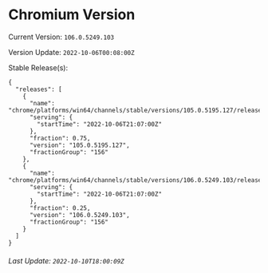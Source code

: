 # Chromium Version

Current Version: `106.0.5249.103`

Version Update: `2022-10-06T00:08:00Z`

Stable Release(s):
```
{
  "releases": [
    {
      "name": "chrome/platforms/win64/channels/stable/versions/105.0.5195.127/releases/1665090420",
      "serving": {
        "startTime": "2022-10-06T21:07:00Z"
      },
      "fraction": 0.75,
      "version": "105.0.5195.127",
      "fractionGroup": "156"
    },
    {
      "name": "chrome/platforms/win64/channels/stable/versions/106.0.5249.103/releases/1665090420",
      "serving": {
        "startTime": "2022-10-06T21:07:00Z"
      },
      "fraction": 0.25,
      "version": "106.0.5249.103",
      "fractionGroup": "156"
    }
  ]
}
```

###### Last Update: `2022-10-10T18:00:09Z`
